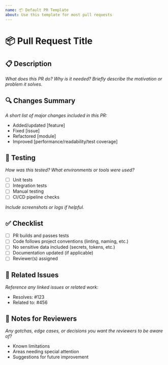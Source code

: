 ```yaml
---
name: 📦 Default PR Template
about: Use this template for most pull requests
---
```


# 📦 Pull Request Title

## 📋 Description

_What does this PR do? Why is it needed? Briefly describe the motivation or problem it solves._

## 🔍 Changes Summary

_A short list of major changes included in this PR:_
- Added/updated [feature]
- Fixed [issue]
- Refactored [module]
- Improved [performance/readability/test coverage]

## 🧪 Testing

_How was this tested? What environments or tools were used?_
- [ ] Unit tests
- [ ] Integration tests
- [ ] Manual testing
- [ ] CI/CD pipeline checks

_Include screenshots or logs if helpful._

## ✅ Checklist

- [ ] PR builds and passes tests
- [ ] Code follows project conventions (linting, naming, etc.)
- [ ] No sensitive data included (secrets, tokens, etc.)
- [ ] Documentation updated (if applicable)
- [ ] Reviewer(s) assigned

## 📎 Related Issues

_Reference any linked issues or related work:_
- Resolves: #123
- Related to: #456

## 🧠 Notes for Reviewers

_Any gotchas, edge cases, or decisions you want the reviewers to be aware of?_
- Known limitations
- Areas needing special attention
- Suggestions for future improvement
